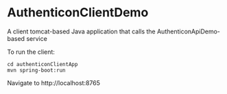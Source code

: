 # AuthenticonClientDemo
A client tomcat-based Java application that calls the AuthenticonApiDemo-based service

To run the client:
```
cd authenticonClientApp
mvn spring-boot:run
```

Navigate to http://localhost:8765
